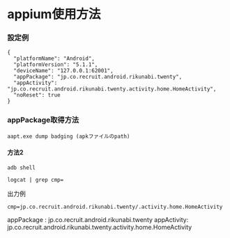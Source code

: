 # appium使用方法

### 設定例
```text
{
  "platformName": "Android",
  "platformVersion": "5.1.1",
  "deviceName": "127.0.0.1:62001",
  "appPackage": "jp.co.recruit.android.rikunabi.twenty",
  "appActivity": "jp.co.recruit.android.rikunabi.twenty.activity.home.HomeActivity",
  "noReset": true
}
```

### appPackage取得方法

```text
aapt.exe dump badging (apkファイルのpath)
```

#### 方法2
```text
adb shell
```

```text
logcat | grep cmp=
```

出力例
```text
cmp=jp.co.recruit.android.rikunabi.twenty/.activity.home.HomeActivity 
```
appPackage : jp.co.recruit.android.rikunabi.twenty
appActivity: jp.co.recruit.android.rikunabi.twenty.activity.home.HomeActivity